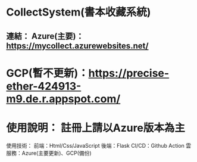 CollectSystem(書本收藏系統)
==================================================
連結：
Azure(主要)：https://mycollect.azurewebsites.net/
----------------------------------------------
GCP(暫不更新)：https://precise-ether-424913-m9.de.r.appspot.com/
==================================================
使用說明：
註冊上請以Azure版本為主
==================================================
使用技術：
前端：Html/Css/JavaScript
後端：Flask
CI/CD：Github Action
雲服務：Azure(主要更新)、GCP(備份)

